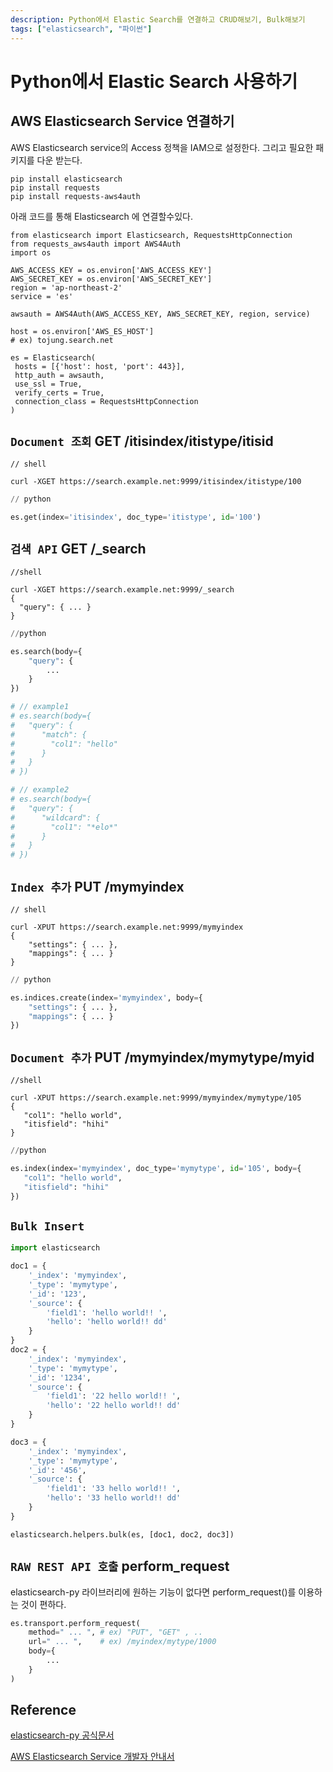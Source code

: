 ```yaml
---
description: Python에서 Elastic Search를 연결하고 CRUD해보기, Bulk해보기
tags: ["elasticsearch", "파이썬"]
---
```

# Python에서 Elastic Search 사용하기

## AWS Elasticsearch Service 연결하기

AWS Elasticsearch service의 Access 정책을 IAM으로 설정한다. 그리고 필요한 패키지를 다운 받는다.

```
pip install elasticsearch
pip install requests
pip install requests-aws4auth
```

아래 코드를 통해 Elasticsearch 에 연결할수있다.

```
from elasticsearch import Elasticsearch, RequestsHttpConnection
from requests_aws4auth import AWS4Auth
import os

AWS_ACCESS_KEY = os.environ['AWS_ACCESS_KEY']
AWS_SECRET_KEY = os.environ['AWS_SECRET_KEY']
region = 'ap-northeast-2'
service = 'es'

awsauth = AWS4Auth(AWS_ACCESS_KEY, AWS_SECRET_KEY, region, service)

host = os.environ['AWS_ES_HOST']
# ex) tojung.search.net

es = Elasticsearch(
 hosts = [{'host': host, 'port': 443}],
 http_auth = awsauth,
 use_ssl = True,
 verify_certs = True,
 connection_class = RequestsHttpConnection
)
```

## `Document 조회` GET /itisindex/itistype/itisid

```shell
// shell

curl -XGET https://search.example.net:9999/itisindex/itistype/100
```

```python
// python

es.get(index='itisindex', doc_type='itistype', id='100')
```

## `검색 API` GET /_search

```shell
//shell

curl -XGET https://search.example.net:9999/_search
{
  "query": { ... }
}
```

```python
//python

es.search(body={
    "query": {
        ...
    }
})

# // example1
# es.search(body={
#   "query": {
#      "match": {
#        "col1": "hello"
#      }
#   }
# })

# // example2
# es.search(body={
#   "query": {
#      "wildcard": {
#        "col1": "*elo*"
#      }
#   }
# })
```

## `Index 추가` PUT /mymyindex
```shell
// shell

curl -XPUT https://search.example.net:9999/mymyindex
{
    "settings": { ... },
    "mappings": { ... }
}
```
```python
// python

es.indices.create(index='mymyindex', body={
    "settings": { ... },
    "mappings": { ... }
})
```
## `Document 추가` PUT /mymyindex/mymytype/myid
```shell
//shell

curl -XPUT https://search.example.net:9999/mymyindex/mymytype/105
{
   "col1": "hello world",
   "itisfield": "hihi"
}
```

```python
//python

es.index(index='mymyindex', doc_type='mymytype', id='105', body={
   "col1": "hello world",
   "itisfield": "hihi"
})
```

## `Bulk Insert`

```python
import elasticsearch

doc1 = {
    '_index': 'mymyindex',
    '_type': 'mymytype',
    '_id': '123',
    '_source': {
        'field1': 'hello world!! ',
        'hello': 'hello world!! dd'
    }
}
doc2 = {
    '_index': 'mymyindex',
    '_type': 'mymytype',
    '_id': '1234',
    '_source': {
        'field1': '22 hello world!! ',
        'hello': '22 hello world!! dd'
    }
}

doc3 = {
    '_index': 'mymyindex',
    '_type': 'mymytype',
    '_id': '456',
    '_source': {
        'field1': '33 hello world!! ',
        'hello': '33 hello world!! dd'
    }
}

elasticsearch.helpers.bulk(es, [doc1, doc2, doc3])
```

## `RAW REST API 호출` perform_request

elasticsearch-py 라이브러리에 원하는 기능이 없다면 perform_request()를 이용하는 것이 편하다.

```python
es.transport.perform_request(
    method=" ... ", # ex) "PUT", "GET" , ..
    url=" ... ",    # ex) /myindex/mytype/1000
    body={
        ...
    }
)
```

## Reference

[elasticsearch-py 공식문서](https://elasticsearch-py.readthedocs.io/en/master/api.html#elasticsearch)

[AWS Elasticsearch Service 개발자 안내서](https://docs.aws.amazon.com/ko_kr/elasticsearch-service/latest/developerguide/es-indexing-programmatic.html)




